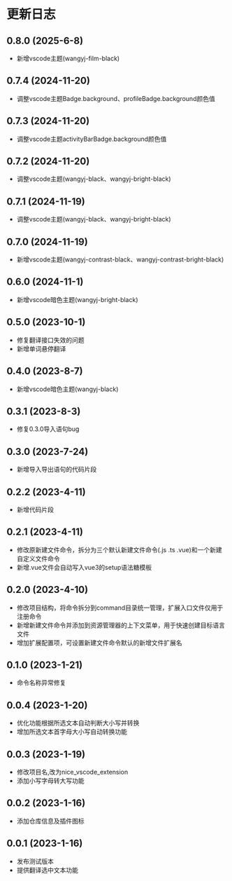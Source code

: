 # 更新日志
## 0.8.0 (2025-6-8)
* 新增vscode主题(wangyj-film-black)
## 0.7.4 (2024-11-20)
* 调整vscode主题Badge.background、profileBadge.background颜色值
## 0.7.3 (2024-11-20)
* 调整vscode主题activityBarBadge.background颜色值
## 0.7.2 (2024-11-20)
* 调整vscode主题(wangyj-black、wangyj-bright-black)
## 0.7.1 (2024-11-19)
* 调整vscode主题(wangyj-black、wangyj-bright-black)
## 0.7.0 (2024-11-19)
* 新增vscode主题(wangyj-contrast-black、wangyj-contrast-bright-black)
## 0.6.0 (2024-11-1)
* 新增vscode暗色主题(wangyj-bright-black)
## 0.5.0 (2023-10-1)
* 修复翻译接口失效的问题
* 新增单词悬停翻译
## 0.4.0 (2023-8-7)
* 新增vscode暗色主题(wangyj-black)
## 0.3.1 (2023-8-3)
* 修复0.3.0导入语句bug
## 0.3.0 (2023-7-24)
* 新增导入导出语句的代码片段
## 0.2.2 (2023-4-11)
* 新增代码片段
## 0.2.1 (2023-4-11)
* 修改原新建文件命令，拆分为三个默认新建文件命令(.js .ts .vue)和一个新建自定义文件命令
* 新增.vue文件会自动写入vue3的setup语法糖模板
## 0.2.0 (2023-4-10)
* 修改项目结构，将命令拆分到command目录统一管理，扩展入口文件仅用于注册命令
* 新增新建文件命令并添加到资源管理器的上下文菜单，用于快速创建目标语言文件
* 增加扩展配置项，可设置新建文件命令默认的新增文件扩展名
## 0.1.0 (2023-1-21)
* 命令名称异常修复
## 0.0.4 (2023-1-20)
* 优化功能根据所选文本自动判断大小写并转换
* 增加所选文本首字母大小写自动转换功能
## 0.0.3 (2023-1-19)
* 修改项目名,改为nice_vscode_extension
* 添加小写字母转大写功能
## 0.0.2 (2023-1-16)
* 添加仓库信息及插件图标
## 0.0.1 (2023-1-16)
* 发布测试版本
* 提供翻译选中文本功能
